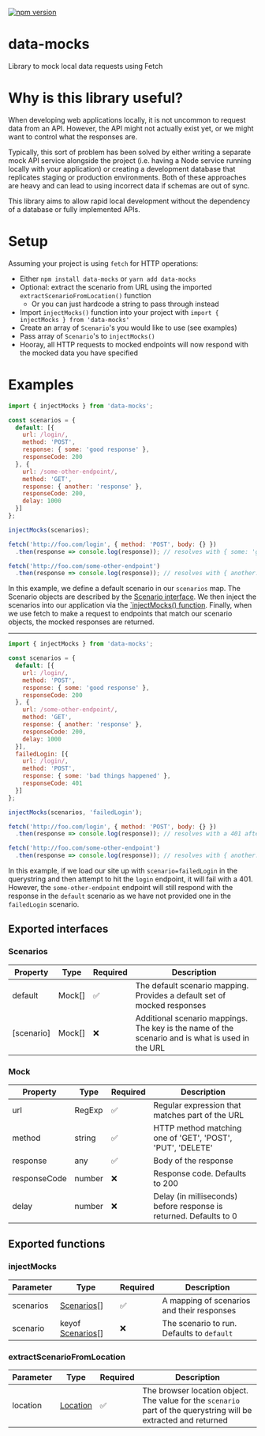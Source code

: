 [![npm version](https://badge.fury.io/js/data-mocks.svg)](https://badge.fury.io/js/data-mocks)

# data-mocks
Library to mock local data requests using Fetch

# Why is this library useful?

When developing web applications locally, it is not uncommon to request data from an API. However, the API might not actually exist yet, or we might want to control what the responses are.

Typically, this sort of problem has been solved by either writing a separate mock API service alongside the project (i.e. having a Node service running locally with your application) or creating a development database that replicates staging or production environments. Both of these approaches are heavy and can lead to using incorrect data if schemas are out of sync.

This library aims to allow rapid local development without the dependency of a database or fully implemented APIs.

# Setup
Assuming your project is using `fetch` for HTTP operations:

- Either `npm install data-mocks` or `yarn add data-mocks`
- Optional: extract the scenario from URL using the imported `extractScenarioFromLocation()` function
  - Or you can just hardcode a string to pass through instead
- Import `injectMocks()` function into your project with `import { injectMocks } from 'data-mocks'`
- Create an array of `Scenario`'s you would like to use (see examples)
- Pass array of `Scenario`'s to `injectMocks()`
- Hooray, all HTTP requests to mocked endpoints will now respond with the mocked data you have specified

# Examples
```javascript
import { injectMocks } from 'data-mocks';

const scenarios = {
  default: [{
    url: /login/,
    method: 'POST',
    response: { some: 'good response' },
    responseCode: 200
  }, {
    url: /some-other-endpoint/,
    method: 'GET',
    response: { another: 'response' },
    responseCode: 200,
    delay: 1000
  }]
};

injectMocks(scenarios);

fetch('http://foo.com/login', { method: 'POST', body: {} })
  .then(response => console.log(response)); // resolves with { some: 'good response' } after a 200ms delay

fetch('http://foo.com/some-other-endpoint')
  .then(response => console.log(response)); // resolves with { another: 'response' } after a 1 second delay
```

In this example, we define a default scenario in our `scenarios` map. The Scenario objects are described by the [Scenario interface](#scenario-interface). We then inject the scenarios into our application via the [`injectMocks() function](#injectMocks-interface). Finally, when we use fetch to make a request to endpoints that match our scenario objects, the mocked responses are returned.

------------------------

```javascript
import { injectMocks } from 'data-mocks';

const scenarios = {
  default: [{
    url: /login/,
    method: 'POST',
    response: { some: 'good response' },
    responseCode: 200
  }, {
    url: /some-other-endpoint/,
    method: 'GET',
    response: { another: 'response' },
    responseCode: 200,
    delay: 1000
  }],
  failedLogin: [{
    url: /login/,
    method: 'POST',
    response: { some: 'bad things happened' },
    responseCode: 401
  }]
};

injectMocks(scenarios, 'failedLogin');

fetch('http://foo.com/login', { method: 'POST', body: {} })
  .then(response => console.log(response)); // resolves with a 401 after a 200ms delay

fetch('http://foo.com/some-other-endpoint')
  .then(response => console.log(response)); // resolves with { another: 'response' } after a 1 second delay
```

In this example, if we load our site up with `scenario=failedLogin` in the querystring and then attempt to hit the `login` endpoint, it will fail with a 401. However, the `some-other-endpoint` endpoint will still respond with the response in the `default` scenario as we have not provided one in the `failedLogin` scenario.

## Exported interfaces

### Scenarios

| Property | Type | Required | Description |
|----------|------|----------|-------------|
| default | Mock[] | ✅ | The default scenario mapping. Provides a default set of mocked responses |
| [scenario] | Mock[] | ❌ | Additional scenario mappings. The key is the name of the scenario and is what is used in the URL |

### Mock

| Property | Type | Required | Description |
|----------|------|----------|-------------|
| url | RegExp | ✅ | Regular expression that matches part of the URL |
| method | string | ✅ | HTTP method matching one of 'GET', 'POST', 'PUT', 'DELETE' |
| response | any | ✅ | Body of the response |
| responseCode | number | ❌ | Response code. Defaults to 200 |
| delay | number | ❌ | Delay (in milliseconds) before response is returned. Defaults to 0 |

## Exported functions

### injectMocks

| Parameter | Type | Required | Description |
|-----------|------|----------|-------------|
| scenarios | [Scenarios](#Scenarios)[] | ✅ | A mapping of scenarios and their responses |
| scenario | keyof [Scenarios](#Scenarios)[] | ❌ | The scenario to run. Defaults to `default` |

### extractScenarioFromLocation

| Parameter | Type | Required | Description |
|-----------|------|----------|-------------|
| location | [Location](https://developer.mozilla.org/en-US/docs/Web/API/Location) | ✅ | The browser location object. The value for the `scenario` part of the querystring will be extracted and returned |
